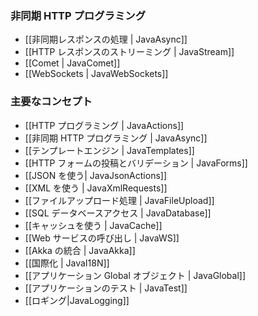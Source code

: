 <!--- Copyright (C) 2009-2013 Typesafe Inc. <http://www.typesafe.com> -->
<!--
### Asynchronous HTTP programming
-->
### 非同期 HTTP プログラミング

<!--
- [[Handling asynchronous results | JavaAsync]]
- [[Streaming HTTP responses | JavaStream]]
- [[Comet sockets | JavaComet]]
- [[WebSockets | JavaWebSockets]]
-->
- [[非同期レスポンスの処理 | JavaAsync]]
- [[HTTP レスポンスのストリーミング | JavaStream]]
- [[Comet | JavaComet]]
- [[WebSockets | JavaWebSockets]]

<!--
### Main concepts
-->
### 主要なコンセプト

<!--
- [[HTTP programming | JavaActions]]
- [[Asynchronous HTTP programming | JavaAsync]]
- [[The template engine | JavaTemplates]]
- [[HTTP form submission and validation | JavaForms]]
- [[Working with JSON | JavaJsonActions]]
- [[Working with XML | JavaXmlRequests]]
- [[Handling file upload | JavaFileUpload]]
- [[Accessing an SQL database | JavaDatabase]]
- [[Using the Cache | JavaCache]]
- [[Calling WebServices | JavaWS]]
- [[Integrating with Akka | JavaAkka]]
- [[Internationalization | JavaI18N]]
- [[The application Global object | JavaGlobal]]
- [[Testing your application | JavaTest]]
- [[Logging|JavaLogging]]
-->
- [[HTTP プログラミング | JavaActions]]
- [[非同期 HTTP プログラミング | JavaAsync]]
- [[テンプレートエンジン | JavaTemplates]]
- [[HTTP フォームの投稿とバリデーション | JavaForms]]
- [[JSON を使う| JavaJsonActions]]
- [[XML を使う | JavaXmlRequests]]
- [[ファイルアップロード処理 | JavaFileUpload]]
- [[SQL データベースアクセス | JavaDatabase]]
- [[キャッシュを使う | JavaCache]]
- [[Web サービスの呼び出し | JavaWS]]
- [[Akka の統合 | JavaAkka]]
- [[国際化 | JavaI18N]]
- [[アプリケーション Global オブジェクト | JavaGlobal]]
- [[アプリケーションのテスト | JavaTest]]
- [[ロギング|JavaLogging]]
